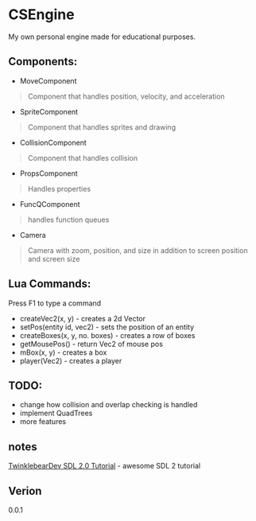 CSEngine
========
My own personal engine made for educational purposes.

Components:
-----------
* MoveComponent
>Component that handles position, velocity, and acceleration

* SpriteComponent
>Component that handles sprites and drawing

* CollisionComponent
>Component that handles collision

* PropsComponent
>Handles properties

* FuncQComponent
>handles function queues

* Camera
>Camera with zoom, position, and size in addition to screen position and screen size

Lua Commands:
-------------
Press F1 to type a command
* createVec2(x, y) - creates a 2d Vector
* setPos(entity id, vec2) - sets the position of an entity
* createBoxes(x, y, no. boxes) - creates a row of boxes
* getMousePos() - return Vec2 of mouse pos
* mBox(x, y) - creates a box
* player(Vec2) - creates a player

TODO:
-----
* change how collision and overlap checking is handled
* implement QuadTrees
* more features

notes
-----
[TwinklebearDev SDL 2.0 Tutorial] - awesome SDL 2 tutorial

Verion
------
0.0.1

[TwinklebearDev SDL 2.0 Tutorial]:http://www.willusher.io/pages/sdl2/